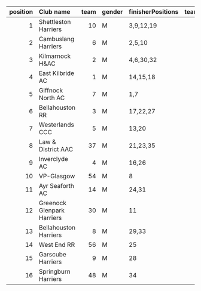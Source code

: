 |   position | Club name                  |   team | gender   | finisherPositions   |   teamPoints |   penaltyPoints |   totalPoints |   totalFinishers | Website                                    |
|-----------:|:---------------------------|-------:|:---------|:--------------------|-------------:|----------------:|--------------:|-----------------:|:-------------------------------------------|
|          1 | Shettleston Harriers       |     10 | M        | 3,9,12,19           |           43 |               0 |            43 |                4 | http://shettlestonharriers.org.uk/         |
|          2 | Cambuslang Harriers        |      6 | M        | 2,5,10              |           17 |              45 |            62 |                3 | https://cambuslangharriers.org/            |
|          3 | Kilmarnock H&AC            |      2 | M        | 4,6,30,32           |           72 |               0 |            72 |                4 | http://www.kilmarnockharriers.com/         |
|          4 | East Kilbride AC           |      1 | M        | 14,15,18            |           47 |              45 |            92 |                3 | http://www.ekac.org.uk/                    |
|          5 | Giffnock North AC          |      7 | M        | 1,7                 |            8 |              90 |            98 |                2 | https://www.giffnocknorth.co.uk/           |
|          6 | Bellahouston RR            |      3 | M        | 17,22,27            |           66 |              45 |           111 |                3 | https://www.bellahoustonroadrunners.co.uk/ |
|          7 | Westerlands CCC            |      5 | M        | 13,20               |           33 |              90 |           123 |                2 | https://westerlandsccc.co.uk/              |
|          8 | Law & District AAC         |     37 | M        | 21,23,35            |           79 |              45 |           124 |                3 | http://www.lawaac.co.uk/                   |
|          9 | Inverclyde AC              |      4 | M        | 16,26               |           42 |              90 |           132 |                2 | https://www.inverclydeac.org/              |
|         10 | VP-Glasgow                 |     54 | M        | 8                   |            8 |             135 |           143 |                1 | https://www.vp-glasgow.com                 |
|         11 | Ayr Seaforth AC            |     14 | M        | 24,31               |           55 |              90 |           145 |                2 | https://www.ayrseaforth.co.uk/             |
|         12 | Greenock Glenpark Harriers |     30 | M        | 11                  |           11 |             135 |           146 |                1 | https://greenockglenparkharriers.com/      |
|         13 | Bellahouston Harriers      |      8 | M        | 29,33               |           62 |              90 |           152 |                2 | http://www.bellahoustonharriers.co.uk/     |
|         14 | West End RR                |     56 | M        | 25                  |           25 |             135 |           160 |                1 | https://www.westendroadrunners.co.uk/      |
|         15 | Garscube Harriers          |      9 | M        | 28                  |           28 |             135 |           163 |                1 | https://www.garscubeharriers.org.uk/       |
|         16 | Springburn Harriers        |     48 | M        | 34                  |           34 |             135 |           169 |                1 | https://www.springburnharriers.co.uk/      |